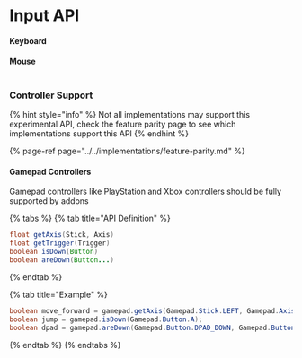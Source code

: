 # Input API

#### Keyboard

#### Mouse

```text

```

### Controller Support

{% hint style="info" %}
Not all implementations may support this experimental API, check the feature parity page to see which implementations support this API
{% endhint %}

{% page-ref page="../../implementations/feature-parity.md" %}

#### Gamepad Controllers

Gamepad controllers like PlayStation and Xbox controllers should be fully supported by addons

{% tabs %}
{% tab title="API Definition" %}
```java
float getAxis(Stick, Axis)
float getTrigger(Trigger)
boolean isDown(Button)
boolean areDown(Button...)
```
{% endtab %}

{% tab title="Example" %}
```java
boolean move_forward = gamepad.getAxis(Gamepad.Stick.LEFT, Gamepad.Axis.Y) > 0;
boolean jump = gamepad.isDown(Gamepad.Button.A);
boolean dpad = gamepad.areDown(Gamepad.Button.DPAD_DOWN, Gamepad.Button.DPAD_LEFT, Gamepad.Button.DPAD_RIGHT, Gamepad.Button.DPAD_UP);
```
{% endtab %}
{% endtabs %}




